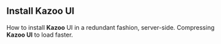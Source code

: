 ## Install Kazoo UI 



How to install **Kazoo** UI in a redundant fashion, server-side. Compressing **Kazoo UI** to load faster.
 

